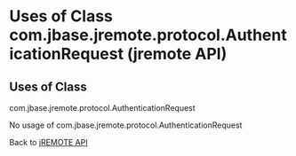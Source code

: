 # Uses of Class com.jbase.jremote.protocol.AuthenticationRequest (jremote API)

<PageHeader />

## Uses of Class
com.jbase.jremote.protocol.AuthenticationRequest

No usage of com.jbase.jremote.protocol.AuthenticationRequest

Back to [jREMOTE API](com_jbase_jremote_package-summary)

  
<PageFooter />

